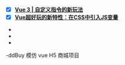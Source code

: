 - [x] [**Vue 3 | 自定义指令的新玩法**](https://mp.weixin.qq.com/s/vilIMlS-y5hgi92sHABkSQ)
- [x] [**Vue超好玩的新特性：在CSS中引入JS变量**](https://mp.weixin.qq.com/s/CPE11TSmXwtMVuDy5H_Bew)
- 
- 
- 
-ddBuy 模仿 vue H5 商城项目

